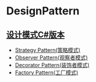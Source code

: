 # DesignPattern

## [设计模式C#版本](/DesignPattern_CSharp/DesignPattern_CSharp)
* [Strategy Pattern(策略模式)](/DesignPattern_CSharp/DesignPattern_CSharp/01_StrategyPattern)
* [Observer Pattern(观察者模式)](/DesignPattern_CSharp/DesignPattern_CSharp/02_ObserverPattern)
* [Decorator Pattern(装饰者模式)](/DesignPattern_CSharp/DesignPattern_CSharp/03_DecoratorPattern)
* [Factory Pattern(工厂模式)](/DesignPattern_CSharp/DesignPattern_CSharp/04_FactoryPattern)
